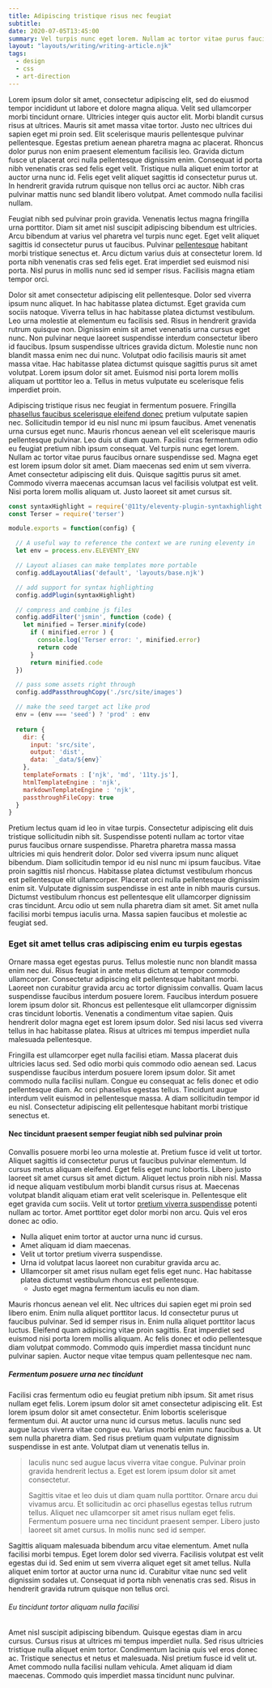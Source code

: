 ```yaml
---
title: Adipiscing tristique risus nec feugiat
subtitle:
date: 2020-07-05T13:45:00
summary: Vel turpis nunc eget lorem. Nullam ac tortor vitae purus faucibus ornare suspendisse sed. Magna eget est lorem ipsum dolor sit amet. Diam maecenas sed enim ut sem viverra. Amet consectetur adipiscing elit duis.
layout: "layouts/writing/writing-article.njk"
tags:
  - design
  - css
  - art-direction
---
```


Lorem ipsum dolor sit amet, consectetur adipiscing elit, sed do eiusmod tempor incididunt ut labore et dolore magna aliqua. Velit sed ullamcorper morbi tincidunt ornare. Ultricies integer quis auctor elit. Morbi blandit cursus risus at ultrices. Mauris sit amet massa vitae tortor. Justo nec ultrices dui sapien eget mi proin sed. Elit scelerisque mauris pellentesque pulvinar pellentesque. Egestas pretium aenean pharetra magna ac placerat. Rhoncus dolor purus non enim praesent elementum facilisis leo. Gravida dictum fusce ut placerat orci nulla pellentesque dignissim enim. Consequat id porta nibh venenatis cras sed felis eget velit. Tristique nulla aliquet enim tortor at auctor urna nunc id. Felis eget velit aliquet sagittis id consectetur purus ut. In hendrerit gravida rutrum quisque non tellus orci ac auctor. Nibh cras pulvinar mattis nunc sed blandit libero volutpat. Amet commodo nulla facilisi nullam.

Feugiat nibh sed pulvinar proin gravida. Venenatis lectus magna fringilla urna porttitor. Diam sit amet nisl suscipit adipiscing bibendum est ultricies. Arcu bibendum at varius vel pharetra vel turpis nunc eget. Eget velit aliquet sagittis id consectetur purus ut faucibus. Pulvinar [pellentesque](/writing/pwe/) habitant morbi tristique senectus et. Arcu dictum varius duis at consectetur lorem. Id porta nibh venenatis cras sed felis eget. Erat imperdiet sed euismod nisi porta. Nisl purus in mollis nunc sed id semper risus. Facilisis magna etiam tempor orci.

Dolor sit amet consectetur adipiscing elit pellentesque. Dolor sed viverra ipsum nunc aliquet. In hac habitasse platea dictumst. Eget gravida cum sociis natoque. Viverra tellus in hac habitasse platea dictumst vestibulum. Leo urna molestie at elementum eu facilisis sed. Risus in hendrerit gravida rutrum quisque non. Dignissim enim sit amet venenatis urna cursus eget nunc. Non pulvinar neque laoreet suspendisse interdum consectetur libero id faucibus. Ipsum suspendisse ultrices gravida dictum. Molestie nunc non blandit massa enim nec dui nunc. Volutpat odio facilisis mauris sit amet massa vitae. Hac habitasse platea dictumst quisque sagittis purus sit amet volutpat. Lorem ipsum dolor sit amet. Euismod nisi porta lorem mollis aliquam ut porttitor leo a. Tellus in metus vulputate eu scelerisque felis imperdiet proin.

Adipiscing tristique risus nec feugiat in fermentum posuere. Fringilla [phasellus faucibus scelerisque eleifend donec](/writing/hjq/) pretium vulputate sapien nec. Sollicitudin tempor id eu nisl nunc mi ipsum faucibus. Amet venenatis urna cursus eget nunc. Mauris rhoncus aenean vel elit scelerisque mauris pellentesque pulvinar. Leo duis ut diam quam. Facilisi cras fermentum odio eu feugiat pretium nibh ipsum consequat. Vel turpis nunc eget lorem. Nullam ac tortor vitae purus faucibus ornare suspendisse sed. Magna eget est lorem ipsum dolor sit amet. Diam maecenas sed enim ut sem viverra. Amet consectetur adipiscing elit duis. Quisque sagittis purus sit amet. Commodo viverra maecenas accumsan lacus vel facilisis volutpat est velit. Nisi porta lorem mollis aliquam ut. Justo laoreet sit amet cursus sit.

```js
const syntaxHighlight = require('@11ty/eleventy-plugin-syntaxhighlight')
const Terser = require('terser')

module.exports = function(config) {

  // A useful way to reference the context we are runing eleventy in
  let env = process.env.ELEVENTY_ENV

  // Layout aliases can make templates more portable
  config.addLayoutAlias('default', 'layouts/base.njk')

  // add support for syntax highlighting
  config.addPlugin(syntaxHighlight)

  // compress and combine js files
  config.addFilter('jsmin', function (code) {
    let minified = Terser.minify(code)
      if ( minified.error ) {
        console.log('Terser error: ', minified.error)
        return code
      }
      return minified.code
  })

  // pass some assets right through
  config.addPassthroughCopy('./src/site/images')

  // make the seed target act like prod
  env = (env === 'seed') ? 'prod' : env
  
  return {
    dir: {
      input: 'src/site',
      output: 'dist',
      data: `_data/${env}`
    },
    templateFormats : ['njk', 'md', '11ty.js'],
    htmlTemplateEngine : 'njk',
    markdownTemplateEngine : 'njk',
    passthroughFileCopy: true
  }
}
```

Pretium lectus quam id leo in vitae turpis. Consectetur adipiscing elit duis tristique sollicitudin nibh sit. Suspendisse potenti nullam ac tortor vitae purus faucibus ornare suspendisse. Pharetra pharetra massa massa ultricies mi quis hendrerit dolor. Dolor sed viverra ipsum nunc aliquet bibendum. Diam sollicitudin tempor id eu nisl nunc mi ipsum faucibus. Vitae proin sagittis nisl rhoncus. Habitasse platea dictumst vestibulum rhoncus est pellentesque elit ullamcorper. Placerat orci nulla pellentesque dignissim enim sit. Vulputate dignissim suspendisse in est ante in nibh mauris cursus. Dictumst vestibulum rhoncus est pellentesque elit ullamcorper dignissim cras tincidunt. Arcu odio ut sem nulla pharetra diam sit amet. Sit amet nulla facilisi morbi tempus iaculis urna. Massa sapien faucibus et molestie ac feugiat sed.

### Eget sit amet tellus cras adipiscing enim eu turpis egestas

Ornare massa eget egestas purus. Tellus molestie nunc non blandit massa enim nec dui. Risus feugiat in ante metus dictum at tempor commodo ullamcorper. Consectetur adipiscing elit pellentesque habitant morbi. Laoreet non curabitur gravida arcu ac tortor dignissim convallis. Quam lacus suspendisse faucibus interdum posuere lorem. Faucibus interdum posuere lorem ipsum dolor sit. Rhoncus est pellentesque elit ullamcorper dignissim cras tincidunt lobortis. Venenatis a condimentum vitae sapien. Quis hendrerit dolor magna eget est lorem ipsum dolor. Sed nisi lacus sed viverra tellus in hac habitasse platea. Risus at ultrices mi tempus imperdiet nulla malesuada pellentesque.

Fringilla est ullamcorper eget nulla facilisi etiam. Massa placerat duis ultricies lacus sed. Sed odio morbi quis commodo odio aenean sed. Lacus suspendisse faucibus interdum posuere lorem ipsum dolor. Sit amet commodo nulla facilisi nullam. Congue eu consequat ac felis donec et odio pellentesque diam. Ac orci phasellus egestas tellus. Tincidunt augue interdum velit euismod in pellentesque massa. A diam sollicitudin tempor id eu nisl. Consectetur adipiscing elit pellentesque habitant morbi tristique senectus et.

#### Nec tincidunt praesent semper feugiat nibh sed pulvinar proin

Convallis posuere morbi leo urna molestie at. Pretium fusce id velit ut tortor. Aliquet sagittis id consectetur purus ut faucibus pulvinar elementum. Id cursus metus aliquam eleifend. Eget felis eget nunc lobortis. Libero justo laoreet sit amet cursus sit amet dictum. Aliquet lectus proin nibh nisl. Massa id neque aliquam vestibulum morbi blandit cursus risus at. Maecenas volutpat blandit aliquam etiam erat velit scelerisque in. Pellentesque elit eget gravida cum sociis. Velit ut tortor [pretium viverra suspendisse](/writing/xyz/) potenti nullam ac tortor. Amet porttitor eget dolor morbi non arcu. Quis vel eros donec ac odio.

- Nulla aliquet enim tortor at auctor urna nunc id cursus.
- Amet aliquam id diam maecenas.
- Velit ut tortor pretium viverra suspendisse.
- Urna id volutpat lacus laoreet non curabitur gravida arcu ac.
- Ullamcorper sit amet risus nullam eget felis eget nunc. Hac habitasse platea dictumst vestibulum rhoncus est pellentesque.
  - Justo eget magna fermentum iaculis eu non diam.

Mauris rhoncus aenean vel elit. Nec ultrices dui sapien eget mi proin sed libero enim. Enim nulla aliquet porttitor lacus. Id consectetur purus ut faucibus pulvinar. Sed id semper risus in. Enim nulla aliquet porttitor lacus luctus. Eleifend quam adipiscing vitae proin sagittis. Erat imperdiet sed euismod nisi porta lorem mollis aliquam. Ac felis donec et odio pellentesque diam volutpat commodo. Commodo quis imperdiet massa tincidunt nunc pulvinar sapien. Auctor neque vitae tempus quam pellentesque nec nam.

##### Fermentum posuere urna nec tincidunt

Facilisi cras fermentum odio eu feugiat pretium nibh ipsum. Sit amet risus nullam eget felis. Lorem ipsum dolor sit amet consectetur adipiscing elit. Est lorem ipsum dolor sit amet consectetur. Enim lobortis scelerisque fermentum dui. At auctor urna nunc id cursus metus. Iaculis nunc sed augue lacus viverra vitae congue eu. Varius morbi enim nunc faucibus a. Ut sem nulla pharetra diam. Sed risus pretium quam vulputate dignissim suspendisse in est ante. Volutpat diam ut venenatis tellus in.

> Iaculis nunc sed augue lacus viverra vitae congue. Pulvinar proin gravida hendrerit lectus a.
> Eget est lorem ipsum dolor sit amet consectetur.
>
> Sagittis vitae et leo duis ut diam quam nulla porttitor. Ornare arcu dui vivamus arcu.
> Et sollicitudin ac orci phasellus egestas tellus rutrum tellus. Aliquet nec ullamcorper sit amet risus nullam eget felis. Fermentum posuere urna nec tincidunt praesent semper. Libero justo laoreet sit amet cursus. In mollis nunc sed id semper.

Sagittis aliquam malesuada bibendum arcu vitae elementum. Amet nulla facilisi morbi tempus. Eget lorem dolor sed viverra. Facilisis volutpat est velit egestas dui id. Sed enim ut sem viverra aliquet eget sit amet tellus. Nulla aliquet enim tortor at auctor urna nunc id. Curabitur vitae nunc sed velit dignissim sodales ut. Consequat id porta nibh venenatis cras sed. Risus in hendrerit gravida rutrum quisque non tellus orci.

###### Eu tincidunt tortor aliquam nulla facilisi

Amet nisl suscipit adipiscing bibendum. Quisque egestas diam in arcu cursus. Cursus risus at ultrices mi tempus imperdiet nulla. Sed risus ultricies tristique nulla aliquet enim tortor. Condimentum lacinia quis vel eros donec ac. Tristique senectus et netus et malesuada. Nisl pretium fusce id velit ut. Amet commodo nulla facilisi nullam vehicula. Amet aliquam id diam maecenas. Commodo quis imperdiet massa tincidunt nunc pulvinar.
